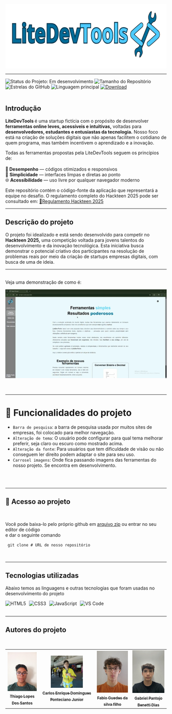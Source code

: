 <p align="left">
  <img src="src/img/logoLiteDevTools.png" alt="Logo 1" height="200">
</p>
<hr>
<div>
<img src="https://img.shields.io/badge/Status-Em%20desenvolvimento-blue?style=for-the-badge" alt="Status do Projeto: Em desenvolvimento" style="display:inline-block;">
<img src="https://img.shields.io/github/repo-size/fasefo/projetoHackteen2025?style=for-the-badge" alt="Tamanho do Repositório" style="display:inline-block;">
<img src="https://img.shields.io/github/stars/fasefo/projetoHackteen2025?style=for-the-badge" alt="Estrelas do GitHub" style="display:inline-block;">
<img src="https://img.shields.io/github/languages/top/fasefo/projetoHackteen2025?style=for-the-badge" alt="Linguagem principal" style="display:inline-block;">
<a href="https://github.com/fasefo/projetoHackteen2025/archive/refs/heads/main.zip" target="_blank">
<img src="https://img.shields.io/badge/Download-.zip-brightgreen?style=for-the-badge&logo=github" alt="Download">
</a>
</div>
<br>

<h2>Introdução</h2>

 <strong>LiteDevTools </strong> é uma startup fictícia com o propósito de desenvolver  <strong>ferramentas online leves, acessíveis e intuitivas,</strong> voltadas para <strong>desenvolvedores, estudantes e entusiastas da tecnologia.</strong> Nosso foco está na criação de soluções digitais que não apenas facilitem o cotidiano de quem programa, mas também incentivem o aprendizado e a inovação.

Todas as ferramentas propostas pela LiteDevTools seguem os princípios de:
<br>
<br>
🚀<strong> Desempenho</strong> — códigos otimizados e responsivos
<br>
🧠 <strong>Simplicidade</strong> — interfaces limpas e diretas ao ponto
<br>
🌐 <strong>Acessibilidade</strong> — uso livre por qualquer navegador moderno

Este repositório contém o código-fonte da aplicação que representará a equipe no desafio. O regulamento completo do Hackteen 2025 pode ser consultado em:
 <a href="https://drive.google.com/drive/folders/1LLx3ji749K5RveKrKzmf4Gd_cVOWiJmB">🔗Regulamento Hackteen 2025</a>

 <hr>


<h2>Descrição do projeto</h2>
<p>O projeto foi idealizado e está sendo desenvolvido para competir no <strong>Hackteen 2025,</strong> uma competição voltada para jovens talentos do desenvolvimento e da inovação tecnológica. Esta iniciativa busca demonstrar o potencial criativo dos participantes na resolução de problemas reais por meio da criação de startups empresas digitais, com busca de uma de ideia.
<br>
<hr>
<br>
Veja uma demonstração de como é:
</p>

<img src="src/img/gif.apresentação .gif" alt="Funcionamento do site">
<br>
<br>
<br>
<hr>

# :hammer: Funcionalidades do projeto
- `Barra de pesquisa`: a barra de pesquisa usada por muitos sites de empresas, foi colocado para melhor navegação.
- `Alteração de tema`: O usuário pode configurar para qual tema melhorar preferir, seja claro ou escuro como mostrado acima.
- `Alteração da fonte`: Para usuários que tem dificuldade de visão ou não conseguem ler direito podem adaptar o site para seu uso.
- `Carrosel imagens`: Onde fica passando imagens das ferramentas do nosso projeto. Se encontra em desenvolvimento.
<br>
<br>
<hr>
<h2>📂 Acesso ao projeto</h2>
<br>
<p>Você pode baixa-lo pelo próprio github em <a href="https://github.com/fasefo/projetoHackteen2025/archive/refs/heads/main.zip">arquivo zip</a> ou entrar no seu editor de código <br> e dar o seguinte comando</p>

```
 git clone # URL de nosso repositório
```
<br>
<hr>
<h2>Tecnologias utilizadas</h2>
<p>Abaixo temos as linguagens e outras tecnologias que foram usadas no desenvolvimento do projeto</p>
<div style="display: flex; gap: 10px;">
  <img src="https://img.shields.io/badge/-HTML5-E34F26?style=flat-square&logo=html5&logoColor=white" alt="HTML5">
  <img src="https://img.shields.io/badge/-CSS3-1572B6?style=flat-square&logo=css3&logoColor=white" alt="CSS3">
  <img src="https://img.shields.io/badge/-JavaScript-F7DF1E?style=flat-square&logo=javascript&logoColor=black" alt="JavaScript">
  <img src="https://img.shields.io/badge/-VS%20Code-007ACC?style=flat-square&logo=visual-studio-code&logoColor=white" alt="VS Code">
</div>
<br>
<hr>
<h2>Autores do projeto</h2>
<br>
<table>
  <tr>
    <td align="center">
      <a href="https://github.com/ThiagoLopesDS" target="_blank">
        <img src="src/img/Devs_02.jpg" width="100px" alt="Thiago Lopes Dos Santos"/><br/>
        <sub><b>Thiago Lopes Dos Santos</b></sub>
      </a>
    </td>
    <td align="center">
      <a href="https://github.com/Carlos0909" target="_blank">
        <img src="src/img/Devs_01.jpg" width="100px" alt="Carlos Enrique Domingues Ponteciano Junior"/><br/>
        <sub><b>Carlos Enrique Domingues Ponteciano Junior</b></sub>
      </a>
    </td>
     <td align="center">
      <a href="https://github.com/fasefo" target="_blank">
        <img src="src/img/Devs_03.jpg" width="100px" alt="Fabio Guedes da silva filho"/><br/>
        <sub><b>Fabio Guedes da silva filho</b></sub>
      </a>
    </td>
       <td align="center">
      <a href="https://github.com/fasefo" target="_blank">
        <img src="src/img/Devs_04.jpg" width="100px" alt="Gabriel Pantojo Benetti Dias"/><br/>
        <sub><b>Gabriel Pantojo Benetti Dias</b></sub>
      </a>
    </td>
  </tr>
</table>









  


